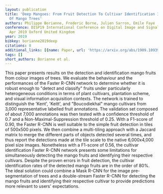 ```yaml
---
layout: publication
title: 'Deep Mangoes: From Fruit Detection To Cultivar Identification In Colour Images
  Of Mango Trees'
authors: Philippe Borianne, Frederic Borne, Julien Sarron, Emile Faye
conference: DISP19 International Conference on Digital Image and Signal Processing
  Apr 2019 Oxford United Kingdom
year: 2019
bibkey: borianne2019deep
citations: 8
additional_links: [{name: Paper, url: 'https://arxiv.org/abs/1909.10939'}]
tags: []
short_authors: Borianne et al.
---
```

This paper presents results on the detection and identification mango fruits
from colour images of trees. We evaluate the behaviour and the performances of
the Faster R-CNN network to determine whether it is robust enough to "detect
and classify" fruits under particularly heterogeneous conditions in terms of
plant cultivars, plantation scheme, and visual information acquisition
contexts. The network is trained to distinguish the 'Kent', 'Keitt', and
"Boucodiekhal" mango cultivars from 3,000 representative labelled fruit
annotations. The validation set composed of about 7,000 annotations was then
tested with a confidence threshold of 0.7 and a Non-Maximal-Suppression
threshold of 0.25. With a F1-score of 0.90, the Faster R-CNN is well suitable
to the simple fruit detection in tiles of 500x500 pixels. We then combine a
multi-tiling approach with a Jaccard matrix to merge the different parts of
objects detected several times, and thus report the detections made at the tile
scale to the native 6,000x4,000 pixel size images. Nonetheless with a F1-score
of 0.56, the cultivar identification Faster R-CNN network presents some
limitations for simultaneously detecting the mango fruits and identifying their
respective cultivars. Despite the proven errors in fruit detection, the
cultivar identification rates of the detected mango fruits are in the order of
80%. The ideal solution could combine a Mask R-CNN for the image
pre-segmentation of trees and a double-stream Faster R-CNN for detecting the
mango fruits and identifying their respective cultivar to provide predictions
more relevant to users' expectations.